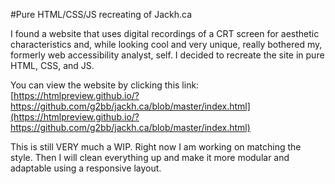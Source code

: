 #Pure HTML/CSS/JS recreating of Jackh.ca

I found a website that uses digital recordings of a CRT screen for aesthetic characteristics and, while looking cool and very unique, really bothered my, formerly web accessibility analyst, self. I decided to recreate the site in pure HTML, CSS, and JS.

You can view the website by clicking this link:
[https://htmlpreview.github.io/?https://github.com/g2bb/jackh.ca/blob/master/index.html](https://htmlpreview.github.io/?https://github.com/g2bb/jackh.ca/blob/master/index.html)

This is still VERY much a WIP. Right now I am working on matching the style. Then I will clean everything up and make it more modular and adaptable using a responsive layout.
